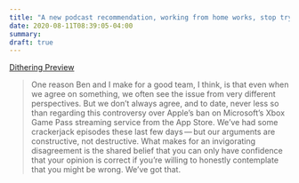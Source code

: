 ```yaml
---
title: "A new podcast recommendation, working from home works, stop trying to be productive"
date: 2020-08-11T08:39:05-04:00
summary: 
draft: true
---
```


[Dithering Preview](https://daringfireball.net/2020/08/dithering_preview) 

> One reason Ben and I make for a good team, I think, is that even when we agree on something, we often see the issue from very different perspectives. But we don’t always agree, and to date, never less so than regarding this controversy over Apple’s ban on Microsoft’s Xbox Game Pass streaming service from the App Store. We’ve had some crackerjack episodes these last few days — but our arguments are constructive, not destructive. What makes for an invigorating disagreement is the shared belief that you can only have confidence that your opinion is correct if you’re willing to honestly contemplate that you might be wrong. We’ve got that.

 